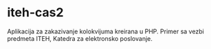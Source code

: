 # iteh-cas2

Aplikacija za zakazivanje kolokvijuma kreirana u PHP.
Primer sa vezbi predmeta ITEH, Katedra za elektronsko poslovanje.
